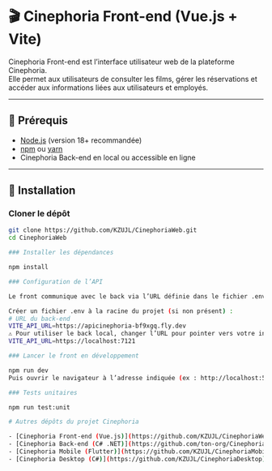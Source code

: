 # 🎬 Cinephoria Front-end (Vue.js + Vite)

Cinephoria Front-end est l’interface utilisateur web de la plateforme Cinephoria.  
Elle permet aux utilisateurs de consulter les films, gérer les réservations et accéder aux informations liées aux utilisateurs et employés.  

---

## 🚀 Prérequis

- [Node.js](https://nodejs.org/) (version 18+ recommandée)  
- [npm](https://www.npmjs.com/) ou [yarn](https://yarnpkg.com/)  
- Cinephoria Back-end en local ou accessible en ligne  

---

## 📂 Installation

### Cloner le dépôt

```bash
git clone https://github.com/KZUJL/CinephoriaWeb.git
cd CinephoriaWeb

### Installer les dépendances

npm install

### Configuration de l’API

Le front communique avec le back via l’URL définie dans le fichier .env.

Créer un fichier .env à la racine du projet (si non présent) :
# URL du back-end
VITE_API_URL=https://apicinephoria-bf9xgq.fly.dev
⚠️ Pour utiliser le back local, changer l’URL pour pointer vers votre instance locale du back :
VITE_API_URL=https://localhost:7121

### Lancer le front en développement

npm run dev
Puis ouvrir le navigateur à l’adresse indiquée (ex : http://localhost:5173)

### Tests unitaires

npm run test:unit

# Autres dépôts du projet Cinephoria

- [Cinephoria Front-end (Vue.js)](https://github.com/KZUJL/CinephoriaWeb)
- [Cinephoria Back-end (C# .NET)](https://github.com/ton-org/CinephoriaApi)
- [Cinephoria Mobile (Flutter)](https://github.com/KZUJL/CinephoriaMobileApp)
- [Cinephoria Desktop (C#)](https://github.com/KZUJL/CinephoriaDesktop)

